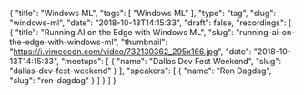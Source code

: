 {
  "title": "Windows ML",
  "tags": [
    "Windows ML"
  ],
  "type": "tag",
  "slug": "windows-ml",
  "date": "2018-10-13T14:15:33",
  "draft": false,
  "recordings": [
    {
      "title": "Running AI on the Edge with Windows ML",
      "slug": "running-ai-on-the-edge-with-windows-ml",
      "thumbnail": "https://i.vimeocdn.com/video/732130362_295x166.jpg",
      "date": "2018-10-13T14:15:33",
      "meetups": [
        {
          "name": "Dallas Dev Fest Weekend",
          "slug": "dallas-dev-fest-weekend"
        }
      ],
      "speakers": [
        {
          "name": "Ron Dagdag",
          "slug": "ron-dagdag"
        }
      ]
    }
  ]
}